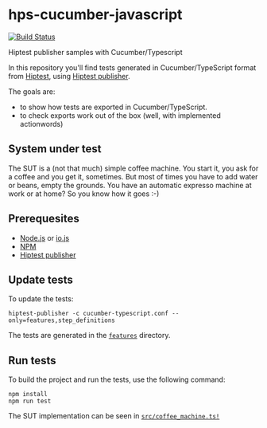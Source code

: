 # hps-cucumber-javascript
[![Build Status](https://travis-ci.org/hiptest/hps-cucumber-typescript.svg?branch=master)](https://travis-ci.org/hiptest/hps-cucumber-typescript)

Hiptest publisher samples with Cucumber/Typescript

In this repository you'll find tests generated in Cucumber/TypeScript format from [Hiptest](https://hiptest.net), using [Hiptest publisher](https://github.com/hiptest/hiptest-publisher).

The goals are:

 * to show how tests are exported in Cucumber/TypeScript.
 * to check exports work out of the box (well, with implemented actionwords)

System under test
------------------

The SUT is a (not that much) simple coffee machine. You start it, you ask for a coffee and you get it, sometimes. But most of times you have to add water or beans, empty the grounds. You have an automatic expresso machine at work or at home? So you know how it goes :-)

Prerequesites
-------------

* [Node.js](https://nodejs.org/en/) or [io.js](https://iojs.org/en/)
* [NPM](https://www.npmjs.com/)
* [Hiptest publisher](https://github.com/hiptest/hiptest-publisher)

Update tests
-------------

To update the tests:

    hiptest-publisher -c cucumber-typescript.conf --only=features,step_definitions

The tests are generated in the [``features``](https://github.com/hiptest/hps-cucumber-typescript/tree/master/features) directory.


Run tests
---------

To build the project and run the tests, use the following command:

    npm install
    npm run test

The SUT implementation can be seen in [``src/coffee_machine.ts!``](https://github.com/hiptest/hps-cucumber-typescript/blob/master/src/coffee_machine.ts)
